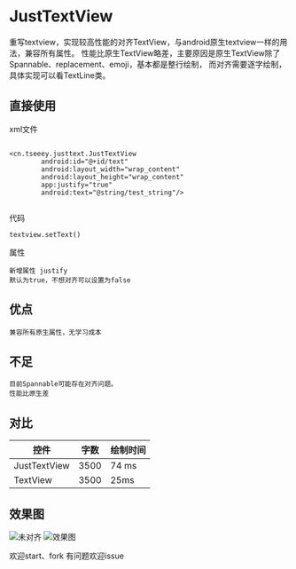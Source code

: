# JustTextView
重写textview，实现较高性能的对齐TextView，与android原生textview一样的用法，兼容所有属性。
性能比原生TextView略差，主要原因是原生TextView除了Spannable、replacement、emoji，基本都是整行绘制，
而对齐需要逐字绘制，具体实现可以看TextLine类。

## 直接使用
xml文件
```

<cn.tseeey.justtext.JustTextView
        android:id="@+id/text"
        android:layout_width="wrap_content"
        android:layout_height="wrap_content"
        app:justify="true"
        android:text="@string/test_string"/>
            
```
代码
```
textview.setText()
```
属性
```
新增属性 justify
默认为true，不想对齐可以设置为false
```
## 优点
```
兼容所有原生属性，无学习成本
```
## 不足
```
目前Spannable可能存在对齐问题。
性能比原生差
```

## 对比
控件 |  字数 |  绘制时间  
-|-|-|
JustTextView | 3500 | 74 ms
TextView | 3500 | 25ms
## 效果图
 
![未对齐](https://github.com/imyetse/JustTextView/blob/master/img/unjust.jpg)
![效果图](https://github.com/imyetse/JustTextView/blob/master/img/img.jpg)


欢迎start、fork
有问题欢迎issue
